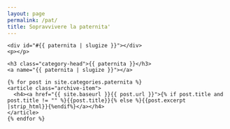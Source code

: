 ```yaml
---
layout: page
permalink: /pat/
title: Sopravvivere la paternita'
---
```



<div id="archives">

  <div class="archive-group">

    <div id="#{{ paternita | slugize }}"></div>
    <p></p>
    
    <h3 class="category-head">{{ paternita }}</h3>
    <a name="{{ paternita | slugize }}"></a>
    
    {% for post in site.categories.paternita %}
    <article class="archive-item">
      <h4><a href="{{ site.baseurl }}{{ post.url }}">{% if post.title and post.title != "" %}{{post.title}}{% else %}{{post.excerpt |strip_html}}{%endif%}</a></h4>
    </article>
    {% endfor %}
    
  </div>

</div>
